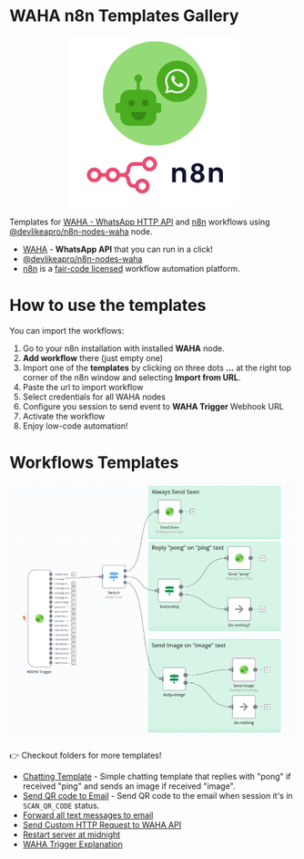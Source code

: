 # WAHA n8n Templates Gallery

<p align="center">
  <img src="./WAHA+n8n.png" width='300'/>
</p>

Templates for [WAHA - WhatsApp HTTP API](https://waha.devlike.pro) and [n8n](https://n8n.io/) workflows using
[@devlikeapro/n8n-nodes-waha](https://github.com/devlikeapro/n8n-nodes-waha) 
node.
- [WAHA](https://waha.devlike.pro) - **WhatsApp API** that you can run in a click!
- [@devlikeapro/n8n-nodes-waha](https://github.com/devlikeapro/n8n-nodes-waha) 
- [n8n](https://n8n.io/) is a [fair-code licensed](https://docs.n8n.io/reference/license/) workflow automation platform.


# How to use the templates

You can import the workflows:
1. Go to your n8n installation with installed **WAHA** node.
2. **Add workflow** there (just empty one)
3. Import one of the **templates** by clicking on three dots **...** at the right top corner
	 of the n8n window and selecting **Import from URL**.
4. Paste the url to import workflow
5. Select credentials for all WAHA nodes
6. Configure you session to send event to **WAHA Trigger** Webhook URL
7. Activate the workflow
8. Enjoy low-code automation!


# Workflows Templates
![](chatting-template/workflow.png)

👉 Checkout folders for more templates!

- [Chatting Template](./chatting-template) - Simple chatting template that replies with "pong" if received "ping" and sends an image if received "image".
- [Send QR code to Email](./send-qr-code-to-email) - Send QR code to the email when session it's in `SCAN_QR_CODE` status.
- [Forward all text messages to email](./forward-all-text-messages-to-email)
- [Send Custom HTTP Request to WAHA API](./send-custom-http-request-to-waha)
- [Restart server at midnight](./restart-server-at-midnight)
- [WAHA Trigger Explanation](./waha-trigger-explanation)
